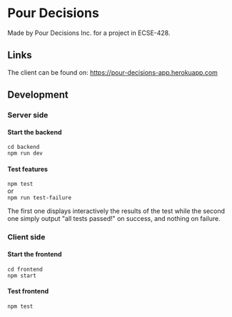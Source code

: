 # Pour Decisions

Made by Pour Decisions Inc. for a project in ECSE-428.

## Links

The client can be found on: https://pour-decisions-app.herokuapp.com

## Development

### Server side
#### Start the backend
`cd backend` <br/>
`npm run dev`
#### Test features
`npm test` <br/> or <br/>
`npm run test-failure` <br/>

The first one displays interactively the results of the test while the second one simply output "all tests passed!" on success, and nothing on failure.

### Client side
#### Start the frontend
`cd frontend` <br/>
`npm start`
#### Test frontend
`npm test`
